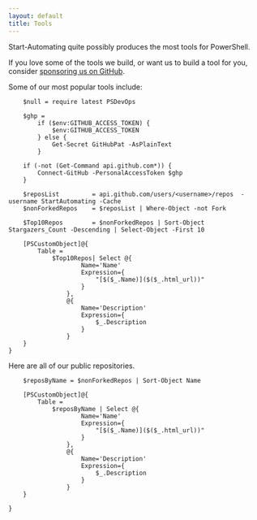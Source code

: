 ```yaml
---
layout: default
title: Tools
---
```


Start-Automating quite possibly produces the most tools for PowerShell.

If you love some of the tools we build, or want us to build a tool for you, consider [sponsoring us on GitHub](https://github.com/sponsors/StartAutomating).

Some of our most popular tools include:

~~~PipeScript{
    $null = require latest PSDevOps

    $ghp = 
        if ($env:GITHUB_ACCESS_TOKEN) {
            $env:GITHUB_ACCESS_TOKEN
        } else {            
            Get-Secret GitHubPat -AsPlainText
        }
    
    if (-not (Get-Command api.github.com*)) {
        Connect-GitHub -PersonalAccessToken $ghp
    }

    $reposList         = api.github.com/users/<username>/repos  -username StartAutomating -Cache
    $nonForkedRepos    = $reposList | Where-Object -not Fork
                         
    $Top10Repos        = $nonForkedRepos | Sort-Object Stargazers_Count -Descending | Select-Object -First 10

    [PSCustomObject]@{
        Table = 
            $Top10Repos| Select @{
                    Name='Name'
                    Expression={
                        "[$($_.Name)]($($_.html_url))"
                    }
                }, 
                @{
                    Name='Description'
                    Expression={
                        $_.Description
                    }
                }
    } 
}
~~~

Here are all of our public repositories.

~~~PipeScript{
    $reposByName = $nonForkedRepos | Sort-Object Name

    [PSCustomObject]@{
        Table = 
            $reposByName | Select @{
                    Name='Name'
                    Expression={
                        "[$($_.Name)]($($_.html_url))"
                    }
                }, 
                @{
                    Name='Description'
                    Expression={
                        $_.Description
                    }
                }
    }
    
}
~~~